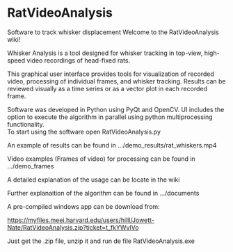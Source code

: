 # RatVideoAnalysis
Software to track whisker displacement 
Welcome to the RatVideoAnalysis wiki!

Whisker Analysis is a tool designed for whisker tracking in top-view, high-speed video recordings of head-fixed rats.

This graphical user interface provides tools for visualization of recorded video, processing of individual frames, and whisker tracking. Results can be reviewed visually as a time series or as a vector plot in each recorded frame.

Software was developed in Python using PyQt and OpenCV. UI includes the option to execute the algorithm in parallel using python multiprocessing functionality. <br/>
To start using the software open RatVideoAnalysis.py

An example of results can be found in .../demo_results/rat_whiskers.mp4

Video examples (Frames of video) for processing can be found in .../demo_frames

A detailed explanation of the usage can be locate in the wiki

Further explanaition of the algorithm can be found in .../documents 


A pre-compiled windows app can be download from:

https://myfiles.meei.harvard.edu/users/hilll/Jowett-Nate/RatVideoAnalysis.zip?ticket=t_fkYWvlVo

Just get the .zip file, unzip it and run de file RatVideoAnalysis.exe
